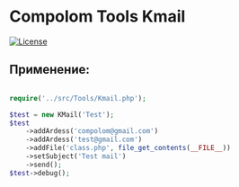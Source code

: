 # Compolom Tools Kmail

[![License](https://img.shields.io/badge/license-GPL%20v.3-blue.svg?style=plastic)](https://www.gnu.org/licenses/gpl-3.0-standalone.html)

## Применение:

```php

require('../src/Tools/Kmail.php');

$test = new KMail('Test');
$test
    ->addArdess('compolom@gmail.com')
    ->addArdess('test@gmail.com')
    ->addFile('class.php', file_get_contents(__FILE__))
    ->setSubject('Test mail')
    ->send();
$test->debug();

```

